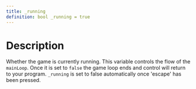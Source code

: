 ```yaml
---
title: _running
definition: bool _running = true
---
```


# Description
Whether the game is currently running. This variable controls the flow of the `mainLoop`. Once it is set to `false` the game loop ends and control will return to your program. 
`_running` is set to false automatically once 'escape' has been pressed. 
